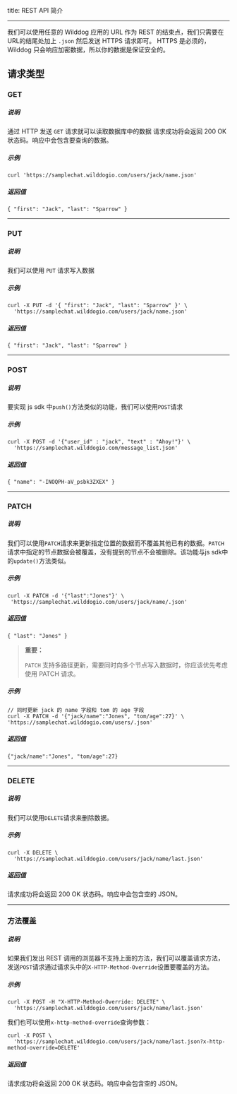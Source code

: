 
title: REST API 简介

---

我们可以使用任意的 Wilddog 应用的 URL 作为 REST 的结束点，我们只需要在URL的结尾处加上 `.json` 然后发送 HTTPS 请求即可。 HTTPS 是必须的，Wilddog 只会响应加密数据，所以你的数据是保证安全的。

## 请求类型

### GET

##### 说明

通过 HTTP 发送 `GET` 请求就可以读取数据库中的数据 请求成功将会返回 200 OK 状态码。响应中会包含要查询的数据。

##### 示例

```
curl 'https://samplechat.wilddogio.com/users/jack/name.json'

```

##### 返回值

```
{ "first": "Jack", "last": "Sparrow" }

```

---

### PUT

##### 说明

我们可以使用 `PUT` 请求写入数据

##### 示例

```
curl -X PUT -d '{ "first": "Jack", "last": "Sparrow" }' \
  'https://samplechat.wilddogio.com/users/jack/name.json'

```

##### 返回值

```
{ "first": "Jack", "last": "Sparrow" }

```

---

### POST

##### 说明

要实现 js sdk 中`push()`方法类似的功能，我们可以使用`POST`请求

##### 示例

```
curl -X POST -d '{"user_id" : "jack", "text" : "Ahoy!"}' \
  'https://samplechat.wilddogio.com/message_list.json'

```

##### 返回值

```
{ "name": "-INOQPH-aV_psbk3ZXEX" }

```

---

### PATCH

##### 说明

我们可以使用`PATCH`请求来更新指定位置的数据而不覆盖其他已有的数据。`PATCH`请求中指定的节点数据会被覆盖，没有提到的节点不会被删除。该功能与js sdk中的`update()`方法类似。

##### 示例

```
curl -X PATCH -d '{"last":"Jones"}' \
 'https://samplechat.wilddogio.com/users/jack/name/.json'

```

##### 返回值

```
{ "last": "Jones" }

```

<blockquote class="warning">
<p><strong>重要：</strong></p>

`PATCH` 支持多路径更新，需要同时向多个节点写入数据时，你应该优先考虑使用 PATCH 请求。

</blockquote>

##### 示例

```
// 同时更新 jack 的 name 字段和 tom 的 age 字段
curl -X PATCH -d '{"jack/name":"Jones", "tom/age":27}' \
'https://samplechat.wilddogio.com/users/.json'
```

##### 返回值

```
{"jack/name":"Jones", "tom/age":27}
```
---

### DELETE

##### 说明

我们可以使用`DELETE`请求来删除数据。

##### 示例

```
curl -X DELETE \
  'https://samplechat.wilddogio.com/users/jack/name/last.json'

```

##### 返回值

请求成功将会返回 200 OK 状态码。响应中会包含空的 JSON。

---

### 方法覆盖

##### 说明

如果我们发出 REST 调用的浏览器不支持上面的方法，我们可以覆盖请求方法，发送`POST`请求通过请求头中的`X-HTTP-Method-Override`设置要覆盖的方法。

##### 示例

```
curl -X POST -H "X-HTTP-Method-Override: DELETE" \
  'https://samplechat.wilddogio.com/users/jack/name/last.json'

```

我们也可以使用`x-http-method-override`查询参数：

```
curl -X POST \
  'https://samplechat.wilddogio.com/users/jack/name/last.json?x-http-method-override=DELETE'

```

##### 返回值

请求成功将会返回 200 OK 状态码。响应中会包含空的 JSON。
